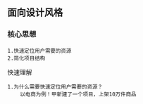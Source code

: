 ## 面向设计风格

### 核心思想

```
1.快速定位用户需要的资源
2.简化项目结构
```

快速理解

```
1.为什么需要快速定位用户需要的资源？
	以电商为例！甲新建了一个项目，上架10万件商品
	
	
	
```

